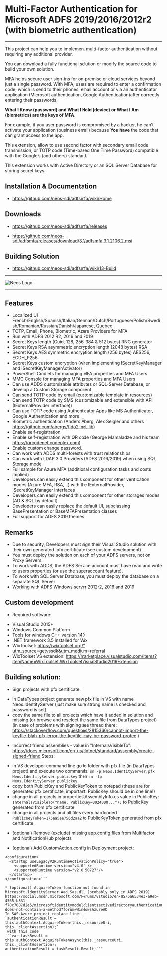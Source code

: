 ﻿# Multi-Factor Authentication for Microsoft ADFS 2019/2016/2012r2 (with biometric authentication)
___

This project can help you to implement multi-factor authentication without requiring any additional provider.

You can download a fully functional solution or modify the source code to build your own solution.

MFA helps secure user sign-ins for on-premise or cloud services beyond just a single password. With MFA, users are required to enter a confirmation code, which is send to their phones, email account or via an authenticator application (Microsoft authentication, Google Authentication)after correctly entering their passwords.

**What I Know (password) and What I Hold (device) or What I Am (biometrics) are the keys of MFA.**

For example, if you user password is compromised by a hacker, he can’t activate your application (business email) because **You have** the code that can grant access to the app.

This extension, allow to use second factor with secondary email code transmission, or TOTP code (Time-based One Time Password) compatible with the Google’s (and others) standard. 

This extension works with Active Directory or an SQL Server Database for storing secret keys.

## Installation & Documentation
* <https://github.com/neos-sdi/adfsmfa/wiki/Home>
## Downloads
- <https://github.com/neos-sdi/adfsmfa/releases>

- <https://github.com/neos-sdi/adfsmfa/releases/download/3.1/adfsmfa.3.1.2106.2.msi>

## Building Solution

- <https://github.com/neos-sdi/adfsmfa/wiki/13-Build>

___
![Neos Logo](logo.png)

___
## Features
* Localized UI French/English/Spanish/Italian/German/Dutch/Portuguese/Polish/Swedish/Romanian/Russian/Danish/Japanese, Quebec
* TOTP, Email, Phone, Biometric, Azure Providers for MFA
* Run with ADFS 2012 R2, 2016 and 2019
* Secret Keys length (Guid, 128, 256, 384 & 512 bytes) RNG generator
* Secret Keys RSA asymmetric encryption length (2048 bytes) RSA
* Secret Keys AES symmetric encryption length (256 bytes) AES256, ECDH_P256
* Secret Keys custom encryption (when implementing ISecretKeyManager and ISecretKeyManagerActivator)
* PowerShell Cmdlets for managing MFA properties and MFA Users
* MMC Console for managing MFA properties and MFA Users
* Can use ADDS customizable attributes or SQL-Server Database, or develop a Custom Storage component
* Can send TOTP code by email (customizable template in resources)
* Can send TOTP code by SMS (customizable and extensible with API (IExternalProvider interface))
* Can use TOTP code using Authenticator Apps like MS Authenticator, Google Authentication and more
* Biometric authentication (Anders Åberg, Alex Seigler and others <https://github.com/abergs/fido2-net-lib>)
* Enable self-registration
* Enable self-registration with QR code (George Mamaladze and his team <https://qrcodenet.codeplex.com>)
* Enable custom change password.
* Can work with ADDS multi-forests with trust relationships
* Can work with LDAP 3.0 Providers (ADFS 2016/2019) when using SQL Storage mode
* Full sample for Azure MFA (additional configuration tasks and costs implied)
* Developers can easily extend this component for other verification modes (Azure MFA, RSA,…) with the IExternalProvider, ISecretKeyManager interfaces
* Developers can easily extend this component for other storages modes (AD & SQL by default)
* Developers can easily replace the default UI, subclassing BasePresentation or BaseMFAPresentation classes
* Full support for ADFS 2019 themes

## Remarks
* Due to security, Developers must sign their Visual Studio solution with their own generated .pfx certificate (see custom development)
* You must deploy the solution on each of your ADFS servers, not on Proxy Servers.
* To work with ADDS, the ADFS Service account must have read and write to users properties (or use the superaccount feature).
* To work with SQL Server Database, you must deploy the database on a separate SQL Server
* Working with ADFS Windows server 2012r2, 2016 and 2019

## Custom development
* Required software:
 - Visual Studio 2015+
 - Windows Common Platform 
 - Tools for windows C++ version 140 
 - .NET framework 3.5 installed for Wix
 - WixToolset: https://wixtoolset.org/?utm_source=getvssdk&utm_medium=referral
 - WixToolset VS extension: https://marketplace.visualstudio.com/items?itemName=WixToolset.WixToolsetVisualStudio2019Extension

## Building solution:
* Sign projects with pfx certificate:
- in DataTypes project generate new pfx file in VS with name Neos.IdentityServer (just make sure strong name is checked and password is set)
- copy the same file to all projects which have it added in solution and missing (or browse and reselect the same file from DataTypes project)
(in case of problems with signing see thread there: https://stackoverflow.com/questions/2815366/cannot-import-the-keyfile-blah-pfx-error-the-keyfile-may-be-password-protec )

* Incorrect friend assemblies - value in "InternalsVisibleTo": 
https://docs.microsoft.com/en-us/dotnet/standard/assembly/create-signed-friend
Steps:
- in VS developer command line go to folder with pfx file (in DataTypes project) and execute two commands:
 `sn -p Neos.IdentityServer.pfx Neos.IdentityServer.publickey`
 then
 `sn -tp Neos.IdentityServer.publickey`
- copy both PublicKey and PublicKeyToken to notepad (these are for generated pfx certificate, important: PublicKey should be in one line!)
- change in all projects in properties\AssemblyInfo.cs value in PublicKey:
 `InternalsVisibleTo("name, PublicKey=0024000...");`
 to PublicKey generated from pfx certificate
- change in all projects and all files every hardcoded `PublicKeyToken=175aa5ee756d2aa2` to PublicKeyToken generated from pfx certificate

* (optional) Remove (exclude) missing app.config files from Multifactor and NotificationHub projects

* (optional) Add CustomAction.config in Deployment project:
```<?xml version="1.0" encoding="utf-8" ?>
<configuration>
  <startup useLegacyV2RuntimeActivationPolicy="true">
    <supportedRuntime version="v4.0" />
    <supportedRuntime version="v2.0.50727"/>
  </startup>
</configuration>```

* (optional) AcquireToken function not found in Microsoft.IdentityServer.Aad.Sas.dll (probably only in ADFS 2019)
https://social.msdn.microsoft.com/Forums/vstudio/en-US/5a6534e3-a9eb-4565-b831-f78c7087d2e5/microsoftidentitymodelclientsactivedirectoryauthenticationcontex-does-not-contain-a-method?forum=WindowsAzureAD
In SAS.Azure project replace line: 
`authenticationResult = this.authContext.AcquireToken(this._resourceUri, this._clientAssertion);`
 with this code
```var taskResult = this.authContext.AcquireTokenAsync(this._resourceUri, this._clientAssertion); 
authenticationResult = taskResult.Result;```